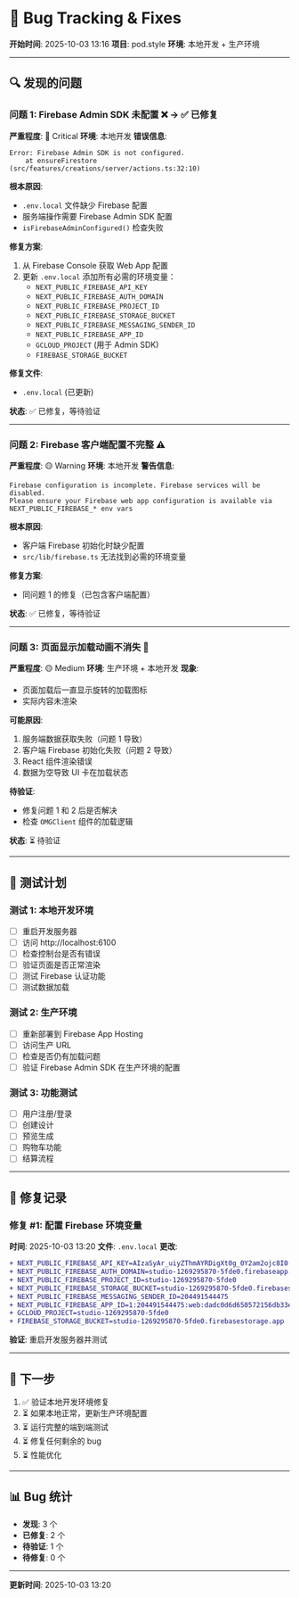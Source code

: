 # 🐛 Bug Tracking & Fixes

**开始时间**: 2025-10-03 13:16
**项目**: pod.style
**环境**: 本地开发 + 生产环境

---

## 🔍 发现的问题

### 问题 1: Firebase Admin SDK 未配置 ❌ → ✅ 已修复
**严重程度**: 🔴 Critical
**环境**: 本地开发
**错误信息**:
```
Error: Firebase Admin SDK is not configured.
    at ensureFirestore (src/features/creations/server/actions.ts:32:10)
```

**根本原因**:
- `.env.local` 文件缺少 Firebase 配置
- 服务端操作需要 Firebase Admin SDK 配置
- `isFirebaseAdminConfigured()` 检查失败

**修复方案**:
1. 从 Firebase Console 获取 Web App 配置
2. 更新 `.env.local` 添加所有必需的环境变量：
   - `NEXT_PUBLIC_FIREBASE_API_KEY`
   - `NEXT_PUBLIC_FIREBASE_AUTH_DOMAIN`
   - `NEXT_PUBLIC_FIREBASE_PROJECT_ID`
   - `NEXT_PUBLIC_FIREBASE_STORAGE_BUCKET`
   - `NEXT_PUBLIC_FIREBASE_MESSAGING_SENDER_ID`
   - `NEXT_PUBLIC_FIREBASE_APP_ID`
   - `GCLOUD_PROJECT` (用于 Admin SDK)
   - `FIREBASE_STORAGE_BUCKET`

**修复文件**:
- `.env.local` (已更新)

**状态**: ✅ 已修复，等待验证

---

### 问题 2: Firebase 客户端配置不完整 ⚠️
**严重程度**: 🟡 Warning
**环境**: 本地开发
**警告信息**:
```
Firebase configuration is incomplete. Firebase services will be disabled.
Please ensure your Firebase web app configuration is available via NEXT_PUBLIC_FIREBASE_* env vars
```

**根本原因**:
- 客户端 Firebase 初始化时缺少配置
- `src/lib/firebase.ts` 无法找到必需的环境变量

**修复方案**:
- 同问题 1 的修复（已包含客户端配置）

**状态**: ✅ 已修复，等待验证

---

### 问题 3: 页面显示加载动画不消失 🔄
**严重程度**: 🟡 Medium
**环境**: 生产环境 + 本地开发
**现象**:
- 页面加载后一直显示旋转的加载图标
- 实际内容未渲染

**可能原因**:
1. 服务端数据获取失败（问题 1 导致）
2. 客户端 Firebase 初始化失败（问题 2 导致）
3. React 组件渲染错误
4. 数据为空导致 UI 卡在加载状态

**待验证**:
- 修复问题 1 和 2 后是否解决
- 检查 `OMGClient` 组件的加载逻辑

**状态**: ⏳ 待验证

---

## 🧪 测试计划

### 测试 1: 本地开发环境
- [ ] 重启开发服务器
- [ ] 访问 http://localhost:6100
- [ ] 检查控制台是否有错误
- [ ] 验证页面是否正常渲染
- [ ] 测试 Firebase 认证功能
- [ ] 测试数据加载

### 测试 2: 生产环境
- [ ] 重新部署到 Firebase App Hosting
- [ ] 访问生产 URL
- [ ] 检查是否仍有加载问题
- [ ] 验证 Firebase Admin SDK 在生产环境的配置

### 测试 3: 功能测试
- [ ] 用户注册/登录
- [ ] 创建设计
- [ ] 预览生成
- [ ] 购物车功能
- [ ] 结算流程

---

## 📝 修复记录

### 修复 #1: 配置 Firebase 环境变量
**时间**: 2025-10-03 13:20
**文件**: `.env.local`
**更改**:
```diff
+ NEXT_PUBLIC_FIREBASE_API_KEY=AIzaSyAr_uiyZThmAYRDigXt0g_0Y2am2ojc8I0
+ NEXT_PUBLIC_FIREBASE_AUTH_DOMAIN=studio-1269295870-5fde0.firebaseapp.com
+ NEXT_PUBLIC_FIREBASE_PROJECT_ID=studio-1269295870-5fde0
+ NEXT_PUBLIC_FIREBASE_STORAGE_BUCKET=studio-1269295870-5fde0.firebasestorage.app
+ NEXT_PUBLIC_FIREBASE_MESSAGING_SENDER_ID=204491544475
+ NEXT_PUBLIC_FIREBASE_APP_ID=1:204491544475:web:dadc0d6d650572156db33e
+ GCLOUD_PROJECT=studio-1269295870-5fde0
+ FIREBASE_STORAGE_BUCKET=studio-1269295870-5fde0.firebasestorage.app
```

**验证**: 重启开发服务器并测试

---

## 🔄 下一步

1. ✅ 验证本地开发环境修复
2. ⏳ 如果本地正常，更新生产环境配置
3. ⏳ 运行完整的端到端测试
4. ⏳ 修复任何剩余的 bug
5. ⏳ 性能优化

---

## 📊 Bug 统计

- **发现**: 3 个
- **已修复**: 2 个
- **待验证**: 1 个
- **待修复**: 0 个

---

**更新时间**: 2025-10-03 13:20

